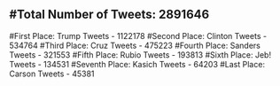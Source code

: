 #Total Number of Tweets: 2891646 
---
#First Place: Trump Tweets - 1122178
#Second Place: Clinton Tweets - 534764
#Third Place: Cruz Tweets - 475223
#Fourth Place: Sanders Tweets - 321553
#Fifth Place: Rubio Tweets - 193813
#Sixth Place: Jeb! Tweets - 134531
#Seventh Place: Kasich Tweets - 64203
#Last Place: Carson Tweets - 45381

